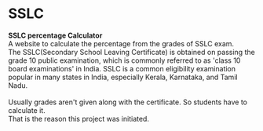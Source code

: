 # SSLC
<b>SSLC percentage Calculator</b>
<br>
A website to calculate the percentage from the grades of SSLC exam.
<br>
The SSLC(Secondary School Leaving Certificate) is obtained on passing the grade 10 public examination, which is commonly referred to as 'class 10 board examinations' in India. SSLC is a common eligibility examination popular in many states in India, especially Kerala, Karnataka, and Tamil Nadu.
<br>
<br>
Usually grades aren't given along with the certificate. So students have to calculate it.<br>
That is the reason this project was initiated.
